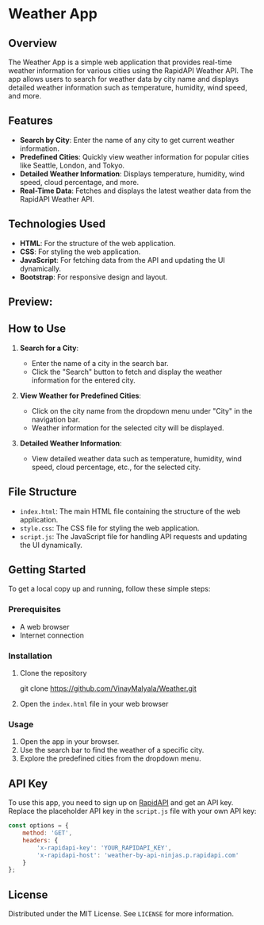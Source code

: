 # Weather App

## Overview

The Weather App is a simple web application that provides real-time weather information for various cities using the RapidAPI Weather API. The app allows users to search for weather data by city name and displays detailed weather information such as temperature, humidity, wind speed, and more.

## Features

- **Search by City**: Enter the name of any city to get current weather information.
- **Predefined Cities**: Quickly view weather information for popular cities like Seattle, London, and Tokyo.
- **Detailed Weather Information**: Displays temperature, humidity, wind speed, cloud percentage, and more.
- **Real-Time Data**: Fetches and displays the latest weather data from the RapidAPI Weather API.

## Technologies Used

- **HTML**: For the structure of the web application.
- **CSS**: For styling the web application.
- **JavaScript**: For fetching data from the API and updating the UI dynamically.
- **Bootstrap**: For responsive design and layout.

## Preview:


## How to Use

1. **Search for a City**:
   - Enter the name of a city in the search bar.
   - Click the "Search" button to fetch and display the weather information for the entered city.

2. **View Weather for Predefined Cities**:
   - Click on the city name from the dropdown menu under "City" in the navigation bar.
   - Weather information for the selected city will be displayed.

3. **Detailed Weather Information**:
   - View detailed weather data such as temperature, humidity, wind speed, cloud percentage, etc., for the selected city.

## File Structure

- `index.html`: The main HTML file containing the structure of the web application.
- `style.css`: The CSS file for styling the web application.
- `script.js`: The JavaScript file for handling API requests and updating the UI dynamically.


## Getting Started

To get a local copy up and running, follow these simple steps:

### Prerequisites

- A web browser
- Internet connection

### Installation

1. Clone the repository
   
   git clone https://github.com/VinayMalyala/Weather.git
   
2. Open the `index.html` file in your web browser

### Usage

1. Open the app in your browser.
2. Use the search bar to find the weather of a specific city.
3. Explore the predefined cities from the dropdown menu.

## API Key

To use this app, you need to sign up on [RapidAPI](https://rapidapi.com/) and get an API key. Replace the placeholder API key in the `script.js` file with your own API key:
```javascript
const options = {
	method: 'GET',
	headers: {
		'x-rapidapi-key': 'YOUR_RAPIDAPI_KEY',
		'x-rapidapi-host': 'weather-by-api-ninjas.p.rapidapi.com'
	}
};
```

## License

Distributed under the MIT License. See `LICENSE` for more information.

